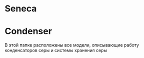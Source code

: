 # Seneca
# Condenser

В этой папке расположены все модели, описывающие работу конденсаторов серы и системы хранения серы

